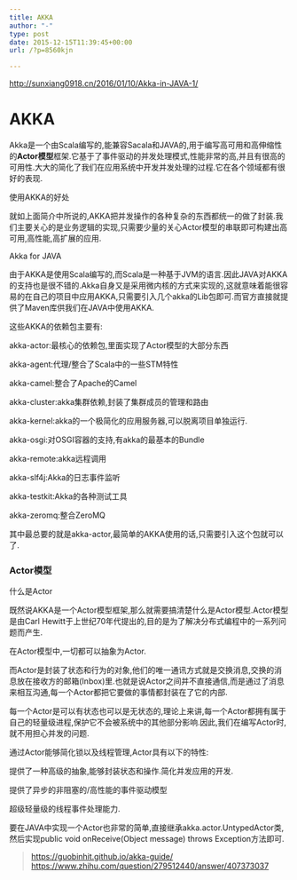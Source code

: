 ```yaml
---
title: AKKA
author: "-"
type: post
date: 2015-12-15T11:39:45+00:00
url: /?p=8560kjn

---
```

http://sunxiang0918.cn/2016/01/10/Akka-in-JAVA-1/

# AKKA
Akka是一个由Scala编写的,能兼容Sacala和JAVA的,用于编写高可用和高伸缩性的**Actor模型**框架.它基于了事件驱动的并发处理模式,性能非常的高,并且有很高的可用性.大大的简化了我们在应用系统中开发并发处理的过程.它在各个领域都有很好的表现.
  
使用AKKA的好处
  
就如上面简介中所说的,AKKA把并发操作的各种复杂的东西都统一的做了封装.我们主要关心的是业务逻辑的实现,只需要少量的关心Actor模型的串联即可构建出高可用,高性能,高扩展的应用.
  
Akka for JAVA
  
由于AKKA是使用Scala编写的,而Scala是一种基于JVM的语言.因此JAVA对AKKA的支持也是很不错的.Akka自身又是采用微内核的方式来实现的,这就意味着能很容易的在自己的项目中应用AKKA,只需要引入几个akka的Lib包即可.而官方直接就提供了Maven库供我们在JAVA中使用AKKA.
  
这些AKKA的依赖包主要有:
  
akka-actor:最核心的依赖包,里面实现了Actor模型的大部分东西
  
akka-agent:代理/整合了Scala中的一些STM特性
  
akka-camel:整合了Apache的Camel
  
akka-cluster:akka集群依赖,封装了集群成员的管理和路由
  
akka-kernel:akka的一个极简化的应用服务器,可以脱离项目单独运行.
  
akka-osgi:对OSGI容器的支持,有akka的最基本的Bundle
  
akka-remote:akka远程调用
  
akka-slf4j:Akka的日志事件监听
  
akka-testkit:Akka的各种测试工具
  
akka-zeromq:整合ZeroMQ
  
其中最总要的就是akka-actor,最简单的AKKA使用的话,只需要引入这个包就可以了.
  
### Actor模型
什么是Actor
  
既然说AKKA是一个Actor模型框架,那么就需要搞清楚什么是Actor模型.Actor模型是由Carl Hewitt于上世纪70年代提出的,目的是为了解决分布式编程中的一系列问题而产生.
  
在Actor模型中,一切都可以抽象为Actor.
  
而Actor是封装了状态和行为的对象,他们的唯一通讯方式就是交换消息,交换的消息放在接收方的邮箱(Inbox)里.也就是说Actor之间并不直接通信,而是通过了消息来相互沟通,每一个Actor都把它要做的事情都封装在了它的内部.
  
每一个Actor是可以有状态也可以是无状态的,理论上来讲,每一个Actor都拥有属于自己的轻量级进程,保护它不会被系统中的其他部分影响.因此,我们在编写Actor时,就不用担心并发的问题.
  
通过Actor能够简化锁以及线程管理,Actor具有以下的特性:
  
提供了一种高级的抽象,能够封装状态和操作.简化并发应用的开发.
  
提供了异步的非阻塞的/高性能的事件驱动模型
  
超级轻量级的线程事件处理能力.
  
要在JAVA中实现一个Actor也非常的简单,直接继承akka.actor.UntypedActor类,然后实现public void onReceive(Object message) throws Exception方法即可.

>https://guobinhit.github.io/akka-guide/
>https://www.zhihu.com/question/279512440/answer/407373037
